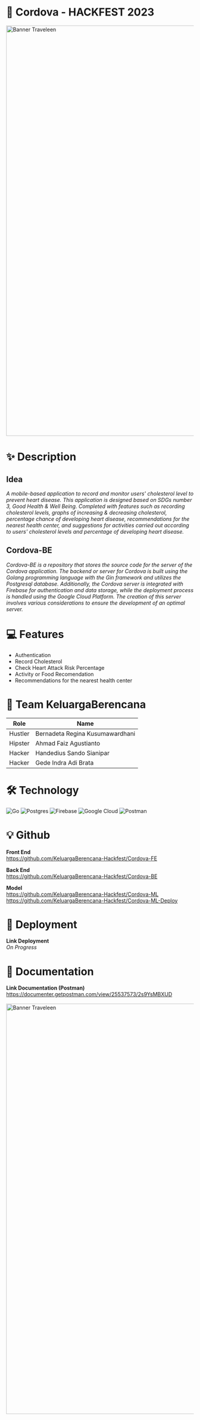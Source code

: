 # 🌳 Cordova - HACKFEST 2023

<img width="1100" alt="Banner Traveleen" src="https://arcudskzafkijqukfool.supabase.co/storage/v1/object/public/cordova-hackfest-2023/Cordova.png">


# ✨ Description
## Idea
*A mobile-based application to record and monitor users' cholesterol level to prevent heart disease. This application is designed based on SDGs number 3, Good Health & Well Being. Completed with features such as recording cholesterol levels, graphs of increasing & decreasing cholesterol, percentage chance of developing heart disease, recommendations for the nearest health center, and suggestions for activities carried out according to users' cholesterol levels and percentage of developing heart disease.*

## Cordova-BE
*Cordova-BE is a repository that stores the source code for the server of the Cordova application. The backend or server for Cordova is built using the Golang programming language with the Gin framework and utilizes the Postgresql database. Additionally, the Cordova server is integrated with Firebase for authentication and data storage, while the deployment process is handled using the Google Cloud Platform. The creation of this server involves various considerations to ensure the development of an optimal server.*

#  💻  Features
- Authentication
- Record Cholesterol
- Check Heart Attack Risk Percentage
- Activity or Food Recomendation
- Recommendations for the nearest health center


# 🏅 Team KeluargaBerencana
| Role | Name  |
| ------- | --- |
|Hustler|Bernadeta Regina Kusumawardhani|
|Hipster| Ahmad Faiz Agustianto|
|Hacker|Handedius Sando Sianipar|
|Hacker|Gede Indra Adi Brata|


#  🛠  Technology
 
![Go](https://img.shields.io/badge/go-%2300ADD8.svg?style=for-the-badge&logo=go&logoColor=white)  ![Postgres](https://img.shields.io/badge/postgres-%23316192.svg?style=for-the-badge&logo=postgresql&logoColor=white)
![Firebase](https://img.shields.io/badge/Firebase-039BE5?style=for-the-badge&logo=Firebase&logoColor=white)
![Google Cloud](https://img.shields.io/badge/GoogleCloud-%234285F4.svg?style=for-the-badge&logo=google-cloud&logoColor=white) ![Postman](https://img.shields.io/badge/Postman-FF6C37?style=for-the-badge&logo=postman&logoColor=white)



# 💡 Github
<b>Front End </br> </b>
https://github.com/KeluargaBerencana-Hackfest/Cordova-FE


<b>Back End </br> </b>
https://github.com/KeluargaBerencana-Hackfest/Cordova-BE

<b>Model </br> </b>
https://github.com/KeluargaBerencana-Hackfest/Cordova-ML <br>
https://github.com/KeluargaBerencana-Hackfest/Cordova-ML-Deploy

# 📢 Deployment
<b>Link Deployment </br> </b>
*On Progress*

# 📸 Documentation
<b>Link Documentation (Postman) </br> </b>
https://documenter.getpostman.com/view/25537573/2s9YsMBXUD </br></br>
<img width="1100" alt="Banner Traveleen" src="https://arcudskzafkijqukfool.supabase.co/storage/v1/object/public/cordova-hackfest-2023/documentation-back-end.jpg">
